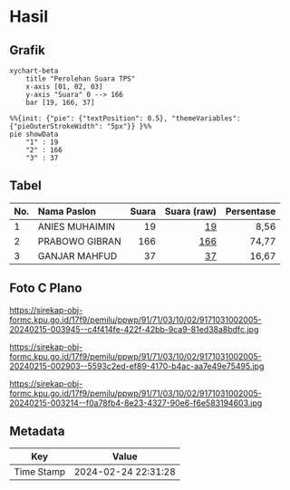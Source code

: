 # Hasil

## Grafik

```mermaid
xychart-beta
    title "Perolehan Suara TPS"
    x-axis [01, 02, 03]
    y-axis "Suara" 0 --> 166
    bar [19, 166, 37]
```

```mermaid
%%{init: {"pie": {"textPosition": 0.5}, "themeVariables": {"pieOuterStrokeWidth": "5px"}} }%%
pie showData
    "1" : 19
    "2" : 166
    "3" : 37
```

## Tabel

| No. | Nama Paslon    | Suara | Suara (raw) | Persentase |
|:--- |:-------------- | -----:| -----------:| ----------:|
| 1   | ANIES MUHAIMIN | 19    | [19][p-1]   | 8,56       |
| 2   | PRABOWO GIBRAN | 166   | [166][p-2]  | 74,77      |
| 3   | GANJAR MAHFUD  | 37    | [37][p-3]   | 16,67      |


[p-1]: https://github.com/gigit-pemilu/pemilu-2024-91-papua/blob/main/pilpres/hitung-suara/sub/91-papua/sub/71-kota-jayapura/sub/03-abepura/sub/1002-asano/sub/005-tps/sub/paslon-1.txt
[p-2]: https://github.com/gigit-pemilu/pemilu-2024-91-papua/blob/main/pilpres/hitung-suara/sub/91-papua/sub/71-kota-jayapura/sub/03-abepura/sub/1002-asano/sub/005-tps/sub/paslon-2.txt
[p-3]: https://github.com/gigit-pemilu/pemilu-2024-91-papua/blob/main/pilpres/hitung-suara/sub/91-papua/sub/71-kota-jayapura/sub/03-abepura/sub/1002-asano/sub/005-tps/sub/paslon-3.txt

## Foto C Plano

https://sirekap-obj-formc.kpu.go.id/17f9/pemilu/ppwp/91/71/03/10/02/9171031002005-20240215-003945--c4f414fe-422f-42bb-9ca9-81ed38a8bdfc.jpg

https://sirekap-obj-formc.kpu.go.id/17f9/pemilu/ppwp/91/71/03/10/02/9171031002005-20240215-002903--5593c2ed-ef89-4170-b4ac-aa7e49e75495.jpg

https://sirekap-obj-formc.kpu.go.id/17f9/pemilu/ppwp/91/71/03/10/02/9171031002005-20240215-003214--f0a78fb4-8e23-4327-90e6-f6e583194603.jpg


## Metadata

| Key        | Value               |
| ---------- | ------------------- |
| Time Stamp | 2024-02-24 22:31:28 |



